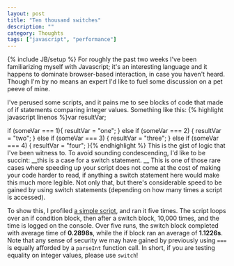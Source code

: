 ```yaml
---
layout: post
title: "Ten thousand switches"
description: ""
category: Thoughts
tags: ["javascript", "performance"]
---
```

{% include JB/setup %}
For roughly the past two weeks I've been familiarizing myself with Javascript;
it's an interesting language and it happens to dominate browser-based
interaction, in case you haven't heard. Though I'm by no means an expert
I'd like to fuel some discussion on a pet peeve of mine.

I've perused some scripts, and it pains me to see blocks of code that made of
if statements comparing integer values. Something like this:
{% highlight javascript linenos %}var resultVar;

if (someVar === 1){
  resultVar = "one";
} else if (someVar === 2) {
  resultVar = "two";
} else if (someVar === 3) {
  resultVar = "three";
} else if (someVar === 4) {
  resultVar = "four";
}{% endhighlight %}
This is the gist of logic that I've been witness to. To avoid sounding
condescending, I'd like to be succint: __this is a case for a switch statement.
__ This is one of those rare cases where speeding up your script does not come
at the cost of making your code harder to read, if anything a switch statement
here would make this much more legible. Not only that, but there's considerable
speed to be gained by using switch statements \(depending on how many times a
script is accessed\).

To show this, I profiled [a simple script](https://gist.github.com/4255776),
and ran it five times. The script loops over an if condition block, then after
a switch block, 10,000 times, and the time is logged on the console. Over five
runs, the switch block completed with average time of __0.2898s__, while the
if block ran an average of __1.1226s__. Note that any sense of security
we may have gained by previously using `===` is equally afforded by a
`parseInt` function call. In short, if you are testing equality on integer
values, please use `switch`!
